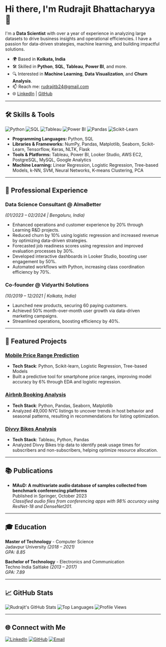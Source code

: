 # Hi there, I'm Rudrajit Bhattacharyya 👋

I'm a **Data Scientist** with over a year of experience in analyzing large datasets to drive business insights and operational efficiencies. I have a passion for data-driven strategies, machine learning, and building impactful solutions.

- 🌍 Based in **Kolkata, India**
- 🛠️ Skilled in **Python**, **SQL**, **Tableau**, **Power BI**, and more.
- 🔍 Interested in **Machine Learning**, **Data Visualization**, and **Churn Analysis**.
- 📫 Reach me: [rudrajitb24@gmail.com](mailto:rudrajitb24@gmail.com)
- 🌐 [LinkedIn](https://linkedin.com/in/rudrajitb) | [GitHub](https://github.com/Rudrajit12)

---

## 🛠️ Skills & Tools
![Python](https://img.shields.io/badge/-Python-3776AB?style=flat&logo=python&logoColor=white)
![SQL](https://img.shields.io/badge/-SQL-4479A1?style=flat&logo=mysql&logoColor=white)
![Tableau](https://img.shields.io/badge/-Tableau-E97627?style=flat&logo=tableau&logoColor=white)
![Power BI](https://img.shields.io/badge/-PowerBI-F2C811?style=flat&logo=power-bi&logoColor=black)
![Pandas](https://img.shields.io/badge/-Pandas-150458?style=flat&logo=pandas&logoColor=white)
![Scikit-Learn](https://img.shields.io/badge/-Scikit%20Learn-F7931E?style=flat&logo=scikit-learn&logoColor=white)

- **Programming Languages:** Python, SQL
- **Libraries & Frameworks:** NumPy, Pandas, Matplotlib, Seaborn, Scikit-Learn, Tensorflow, Keras, NLTK, Flask
- **Tools & Platforms:** Tableau, Power BI, Looker Studio, AWS EC2, PostgreSQL, MySQL, Google Analytics
- **Machine Learning:** Linear Regression, Logistic Regression, Tree-based Models, k-NN, SVM, Neural Networks, K-means Clustering, PCA

---

## 🚀 Professional Experience

### Data Science Consultant @ AlmaBetter
*(01/2023 – 02/2024 | Bengaluru, India)*  
- Enhanced operations and customer experience by 20% through Learning R&D projects.
- Reduced churn by 10% using logistic regression and increased revenue by optimizing data-driven strategies.
- Forecasted job readiness scores using regression and improved evaluation processes by 30%.
- Developed interactive dashboards in Looker Studio, boosting user engagement by 50%.
- Automated workflows with Python, increasing class coordination efficiency by 70%.

### Co-founder @ Vidyarthi Solutions
*(10/2019 – 12/2021 | Kolkata, India)*  
- Launched new products, securing 60 paying customers.
- Achieved 50% month-over-month user growth via data-driven marketing campaigns.
- Streamlined operations, boosting efficiency by 40%.

---

## 🌟 Featured Projects

### [Mobile Price Range Prediction](https://github.com/Rudrajit12/mobile-price-prediction)
- **Tech Stack**: Python, Scikit-learn, Logistic Regression, Tree-based Models
- Built a predictive tool for smartphone price ranges, improving model accuracy by 6% through EDA and logistic regression.

### [Airbnb Booking Analysis](https://github.com/Rudrajit12/airbnb-bookings-analysis)
- **Tech Stack**: Python, Pandas, Seaborn, Matplotlib
- Analyzed 49,000 NYC listings to uncover trends in host behavior and seasonal patterns, resulting in recommendations for listing optimization.

### [Divvy Bikes Analysis](https://github.com/Rudrajit12/divvy-bikes-analysis)
- **Tech Stack**: Tableau, Python, Pandas
- Analyzed Divvy Bikes trip data to identify peak usage times for subscribers and non-subscribers, helping optimize resource allocation.

---

## 📚 Publications
- **MAuD: A multivariate audio database of samples collected from benchmark conferencing platforms**  
Published in Springer, October 2023  
*Classified audio files from conferencing apps with 98% accuracy using ResNet-18 and DenseNet201.*

---

## 🎓 Education

**Master of Technology** - Computer Science  
Jadavpur University *(2018 – 2021)*  
*GPA: 8.85*

**Bachelor of Technology** - Electronics and Communication  
Techno India Saltlake *(2013 – 2017)*  
*GPA: 7.89*

---

## 📈 GitHub Stats

![Rudrajit's GitHub Stats](https://github-readme-stats.vercel.app/api?username=Rudrajit12&show_icons=true&theme=radical)
![Top Languages](https://github-readme-stats.vercel.app/api/top-langs/?username=Rudrajit12&layout=compact&theme=radical)
![Profile Views](https://komarev.com/ghpvc/?username=Rudrajit12&color=brightgreen)

---

## 🌐 Connect with Me
[![LinkedIn](https://img.shields.io/badge/-LinkedIn-blue?style=flat&logo=linkedin&logoColor=white)](https://linkedin.com/in/rudrajitb)
[![GitHub](https://img.shields.io/badge/-GitHub-black?style=flat&logo=github&logoColor=white)](https://github.com/Rudrajit12)
[![Email](https://img.shields.io/badge/-Email-D14836?style=flat&logo=gmail&logoColor=white)](mailto:rudrajitb24@gmail.com)
